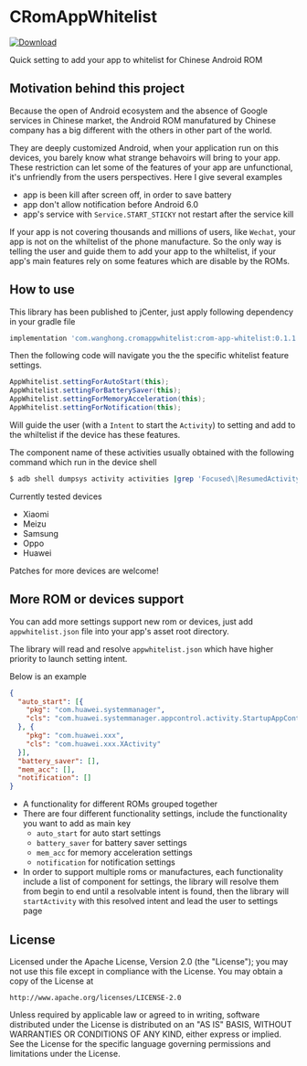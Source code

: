 CRomAppWhitelist
======
[ ![Download](https://api.bintray.com/packages/wanghonglin/maven/crom-app-whitelist/images/download.svg?version=0.1.1) ](https://bintray.com/wanghonglin/maven/crom-app-whitelist/0.1.1/link)

Quick setting to add your app to whitelist for Chinese Android ROM

Motivation behind this project
------

Because the open of Android ecosystem and the absence of Google services in Chinese market, the Android ROM manufatured by Chinese company has a big different with the others in other part of the world.

They are deeply customized Android, when your application run on this devices, you barely know what strange behavoirs will bring to your app. These restriction can let some of the features of your app are unfunctional, it's unfriendly from the users perspectives. Here I give several examples

* app is been kill after screen off, in order to save battery
* app don't allow notification before Android 6.0
* app's service with `Service.START_STICKY` not restart after the service kill

If your app is not covering thousands and millions of users, like `Wechat`, your app is not on the whiltelist of the phone manufacture. So the only way is telling the user and guide them to add your app to the whiltelist, if your app's main features rely on some features which are disable by the ROMs.

How to use
------

This library has been published to jCenter, just apply following dependency in your gradle file

```gradle
implementation 'com.wanghong.cromappwhitelist:crom-app-whitelist:0.1.1'
```

Then the following code will navigate you the the specific whitelist feature settings.

```java
AppWhitelist.settingForAutoStart(this);
AppWhitelist.settingForBatterySaver(this);
AppWhitelist.settingForMemoryAcceleration(this);
AppWhitelist.settingForNotification(this);
```
Will guide the user (with a `Intent` to start the `Activity`) to setting and add to the whiltelist if the device has these features.

The component name of these activities usually obtained with the following command which run in the device shell

```sh
$ adb shell dumpsys activity activities |grep 'Focused\|ResumedActivity'
```

Currently tested devices

* Xiaomi
* Meizu
* Samsung
* Oppo
* Huawei

Patches for more devices are welcome!

More ROM or devices support
---------------------------
You can add more settings support new rom or devices, just add `appwhitelist.json` file into your app's asset root directory.

The library will read and resolve `appwhitelist.json` which have higher priority to launch setting intent.

Below is an example

```json
{
  "auto_start": [{
    "pkg": "com.huawei.systemmanager",
    "cls": "com.huawei.systemmanager.appcontrol.activity.StartupAppControlActivity"
  }, {
    "pkg": "com.huawei.xxx",
    "cls": "com.huawei.xxx.XActivity"
  }],
  "battery_saver": [],
  "mem_acc": [],
  "notification": []
}
```
* A functionality for different ROMs grouped together
* There are four different functionality settings, include the functionality you want to add as main key
    * `auto_start` for auto start settings
    * `battery_saver` for battery saver settings
    * `mem_acc` for memory acceleration settings
    * `notification` for notification settings
* In order to support multiple roms or manufactures, each functionality include a list of component for settings, the library will resolve them
from begin to end until a resolvable intent is found, then the library will `startActivity` with
this resolved intent and lead the user to settings page


License
------
Licensed under the Apache License, Version 2.0 (the "License");
you may not use this file except in compliance with the License.
You may obtain a copy of the License at

    http://www.apache.org/licenses/LICENSE-2.0

Unless required by applicable law or agreed to in writing, software
distributed under the License is distributed on an "AS IS" BASIS,
WITHOUT WARRANTIES OR CONDITIONS OF ANY KIND, either express or implied.
See the License for the specific language governing permissions and
limitations under the License.
